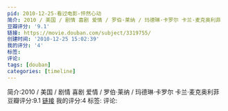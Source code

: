 ```yaml
---
pid: 2010-12-25-看过电影-怦然心动
简介: 2010 / 美国 / 剧情 喜剧 爱情 / 罗伯·莱纳 / 玛德琳·卡罗尔 卡兰·麦克奥利菲
豆瓣评分: '9.1'
链接: https://movie.douban.com/subject/3319755/
创建时间: '2010-12-25 15:02:39'
我的评分: '4'
标签:
评论:
tags: [douban]
categories: [timeline]
---
```

简介:2010 / 美国 / 剧情 喜剧 爱情 / 罗伯·莱纳 / 玛德琳·卡罗尔 卡兰·麦克奥利菲
豆瓣评分:9.1
[链接](https://movie.douban.com/subject/3319755/)
我的评分:4
标签:
评论:
